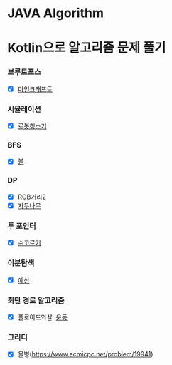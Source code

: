 # JAVA Algorithm


# Kotlin으로 알고리즘 문제 풀기

### 브루트포스
-[x] [마인크래프트](https://www.acmicpc.net/problem/18111)

### 시뮬레이션
-[x] [로봇청소기](https://www.acmicpc.net/problem/14503)

### BFS
-[x] [불](https://www.acmicpc.net/problem/5427) 

### DP
-[x] [RGB거리2](https://www.acmicpc.net/problem/17404)
-[x] [자두나무](https://www.acmicpc.net/problem/2240)

### 투 포인터
-[x] [수고르기](https://www.acmicpc.net/problem/2230)

### 이분탐색
-[x] [예산](https://www.acmicpc.net/problem/2512)

### 최단 경로 알고리즘
-[x] 플로이드와샬: [운동](https://www.acmicpc.net/problem/1956)

### 그리디
-[x] 물병(https://www.acmicpc.net/problem/19941)